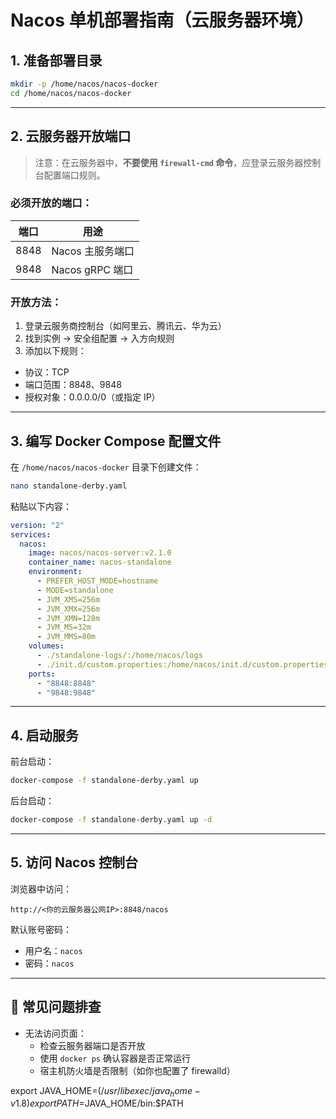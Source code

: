 # Nacos 单机部署指南（云服务器环境）

## 1. 准备部署目录

```bash
mkdir -p /home/nacos/nacos-docker
cd /home/nacos/nacos-docker
```

---

## 2. 云服务器开放端口

> 注意：在云服务器中，**不要使用 `firewall-cmd` 命令**，应登录云服务器控制台配置端口规则。

### 必须开放的端口：

| 端口 | 用途              |
|------|-------------------|
| 8848 | Nacos 主服务端口 |
| 9848 | Nacos gRPC 端口  |

### 开放方法：

1. 登录云服务商控制台（如阿里云、腾讯云、华为云）
2. 找到实例 -> 安全组配置 -> 入方向规则
3. 添加以下规则：

- 协议：TCP
- 端口范围：8848、9848
- 授权对象：0.0.0.0/0（或指定 IP）

---

## 3. 编写 Docker Compose 配置文件

在 `/home/nacos/nacos-docker` 目录下创建文件：

```bash
nano standalone-derby.yaml
```

粘贴以下内容：

```yaml
version: "2"
services:
  nacos:
    image: nacos/nacos-server:v2.1.0
    container_name: nacos-standalone
    environment:
      - PREFER_HOST_MODE=hostname
      - MODE=standalone
      - JVM_XMS=256m
      - JVM_XMX=256m
      - JVM_XMN=128m
      - JVM_MS=32m
      - JVM_MMS=80m
    volumes:
      - ./standalone-logs/:/home/nacos/logs
      - ./init.d/custom.properties:/home/nacos/init.d/custom.properties
    ports:
      - "8848:8848"
      - "9848:9848"
```

---

## 4. 启动服务

前台启动：

```bash
docker-compose -f standalone-derby.yaml up
```

后台启动：

```bash
docker-compose -f standalone-derby.yaml up -d
```

---

## 5. 访问 Nacos 控制台

浏览器中访问：

```
http://<你的云服务器公网IP>:8848/nacos
```

默认账号密码：

- 用户名：`nacos`
- 密码：`nacos`

---

## 🔧 常见问题排查

- 无法访问页面：
    - 检查云服务器端口是否开放
    - 使用 `docker ps` 确认容器是否正常运行
    - 宿主机防火墙是否限制（如你也配置了 firewalld）


export JAVA_HOME=$(/usr/libexec/java_home -v 1.8)
export PATH=$JAVA_HOME/bin:$PATH
